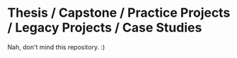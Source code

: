 # Thesis / Capstone / Practice Projects / Legacy Projects / Case Studies
Nah, don't mind this repository. :)
